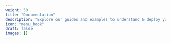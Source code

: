 ```yaml
---
weight: 50
title: "Documentation"
description: "Explore our guides and examples to understand & deploy your Telegram Bot using the WZML-X Docs."
icon: "menu_book"
draft: false
images: []
---
```

